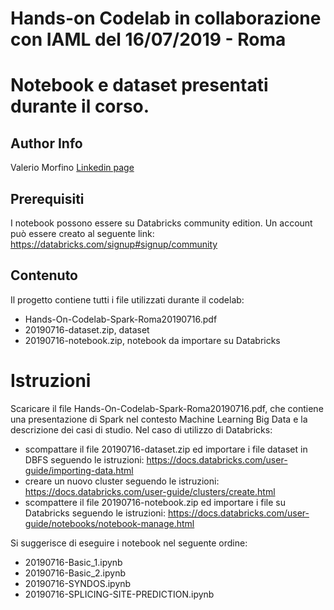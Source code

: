 
# Hands-on Codelab in collaborazione con IAML del 16/07/2019 - Roma
# Notebook e dataset presentati durante il corso.

## Author Info
Valerio Morfino [Linkedin page](https://www.linkedin.com/in/valerio-morfino/)

## Prerequisiti
I notebook possono essere su Databricks community edition. 
Un account può essere creato al seguente link: https://databricks.com/signup#signup/community

## Contenuto
Il progetto contiene tutti i file utilizzati durante il codelab:
- Hands-On-Codelab-Spark-Roma20190716.pdf
- 20190716-dataset.zip, dataset 
- 20190716-notebook.zip, notebook da importare su Databricks

# Istruzioni
Scaricare il file Hands-On-Codelab-Spark-Roma20190716.pdf, che contiene una presentazione di Spark nel contesto Machine Learning Big Data e la descrizione dei casi di studio.
Nel caso di utilizzo di Databricks:
- scompattare il file 20190716-dataset.zip ed importare i file dataset in DBFS seguendo le istruzioni: https://docs.databricks.com/user-guide/importing-data.html
- creare un nuovo cluster seguendo le istruzioni: https://docs.databricks.com/user-guide/clusters/create.html
- scompattere il file 20190716-notebook.zip ed importare i file su Databricks seguendo le istruzioni: https://docs.databricks.com/user-guide/notebooks/notebook-manage.html

Si suggerisce di eseguire i notebook nel seguente ordine:
- 20190716-Basic_1.ipynb
- 20190716-Basic_2.ipynb
- 20190716-SYNDOS.ipynb
- 20190716-SPLICING-SITE-PREDICTION.ipynb
